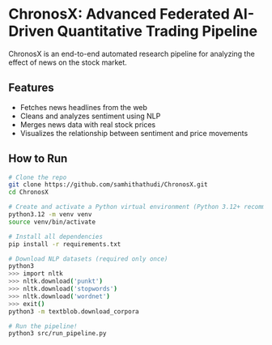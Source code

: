 # ChronosX: Advanced Federated AI-Driven Quantitative Trading Pipeline

ChronosX is an end-to-end automated research pipeline for analyzing the effect of news on the stock market.

## Features

- Fetches news headlines from the web
- Cleans and analyzes sentiment using NLP
- Merges news data with real stock prices
- Visualizes the relationship between sentiment and price movements

## How to Run

```bash
# Clone the repo
git clone https://github.com/samhithathudi/ChronosX.git
cd ChronosX

# Create and activate a Python virtual environment (Python 3.12+ recommended)
python3.12 -m venv venv
source venv/bin/activate

# Install all dependencies
pip install -r requirements.txt

# Download NLP datasets (required only once)
python3
>>> import nltk
>>> nltk.download('punkt')
>>> nltk.download('stopwords')
>>> nltk.download('wordnet')
>>> exit()
python3 -m textblob.download_corpora

# Run the pipeline!
python3 src/run_pipeline.py

